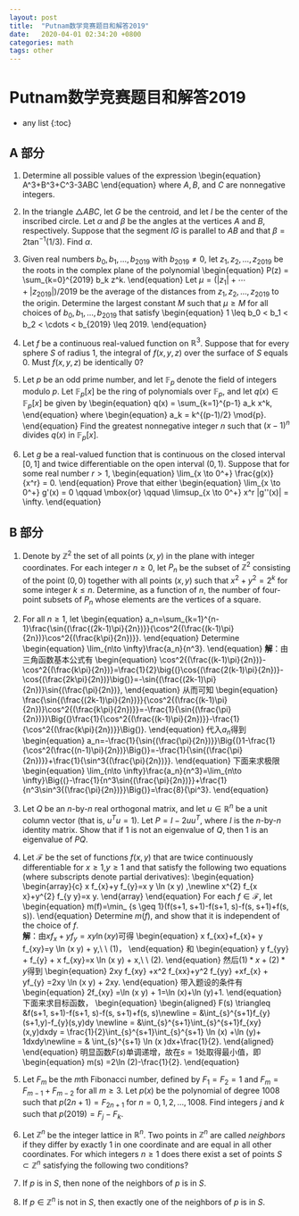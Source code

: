 ```yaml
---
layout: post
title:  "Putnam数学竞赛题目和解答2019"
date:   2020-04-01 02:34:20 +0800
categories: math
tags: other
---
```


# Putnam数学竞赛题目和解答2019

* any list
{:toc}

## A 部分
1. Determine all possible values of the expression
 \begin{equation}
 A^3+B^3+C^3-3ABC
 \end{equation}
 where $A, B$, and $C$ are nonnegative integers.

2. In the triangle $\triangle ABC$, let $G$ be the centroid, and let $I$ be the center of the inscribed circle.
 Let $\alpha$ and $\beta$ be the angles at the vertices $A$ and $B$, respectively.
 Suppose that the segment $IG$ is parallel to $AB$ and that $\beta = 2 \tan^{-1} (1/3)$. Find $\alpha$.

3. Given real numbers $b_0, b_1, \dots, b_{2019}$ with $b_{2019} \neq 0$, let $z_1,z_2,\dots,z_{2019}$ be 
 the roots in the complex plane of the polynomial 
 \begin{equation}
 P(z) = \sum_{k=0}^{2019} b_k z^k.
 \end{equation}
 Let $\mu = (|z_1| + \cdots + |z_{2019}|)/2019$ be the average of the distances from $z_1,z_2,\dots,z_{2019}$ to the origin. Determine the largest constant $M$ such that $\mu \geq M$ for all choices of $b_0,b_1,\dots, b_{2019}$ that satisfy
 \begin{equation}
 1 \leq b_0 < b_1 < b_2 < \cdots < b_{2019} \leq 2019.
 \end{equation}

4. Let $f$ be a continuous real-valued function on $\mathbb{R}^3$. Suppose that for every sphere $S$ of radius 1,
 the integral of $f(x,y,z)$ over the surface of $S$ equals 0. Must $f(x,y,z)$ be identically 0?
 
5. Let $p$ be an odd prime number, and let $\mathbb{F}_ p$ denote the field of integers modulo $p$. Let $\mathbb{F}_ p[x]$ be the ring of polynomials over $\mathbb{F}_ p$, and let $q(x) \in \mathbb{F}_ p[x]$ be given by 
 \begin{equation}
 q(x) = \sum_{k=1}^{p-1} a_k x^k,
 \end{equation}
 where
 \begin{equation}
 a_k = k^{(p-1)/2} \mod{p}. 
 \end{equation}
 Find the greatest nonnegative integer $n$ such that $(x-1)^n$ divides $q(x)$ in $\mathbb{F}_ p[x]$.

6. Let $g$ be a real-valued function that is continuous on the closed interval $[0,1]$ and twice differentiable on 
 the open interval $(0,1)$. Suppose that for some real number $r>1$, 
 \begin{equation}
 \lim_{x \to 0^+} \frac{g(x)}{x^r} = 0.
 \end{equation}
 Prove that either
 \begin{equation}
 \lim_{x \to 0^+} g'(x) = 0 \qquad \mbox{or} \qquad \limsup_{x \to 0^+} x^r |g''(x)| = \infty.
 \end{equation}

## B 部分

1. Denote by $\mathbb{Z}^2$ the set of all points $(x,y)$ in the plane with integer coordinates. For each integer $n \geq 0$, let $P_n$ be the subset of $\mathbb{Z}^2$ consisting of the point $(0,0)$ together with all points $(x,y)$ such that $x^2 + y^2 = 2^k$ for some integer $k \leq n$. Determine, as a function of $n$, the number of four-point subsets of $P_n$ whose elements are the vertices of a square.

2. For all $n \ge 1$, let
 \begin{equation}
 a_n=\sum_{k=1}^{n-1}\frac{\sin{(\frac{(2k-1)\pi}{2n})}}{\cos^2{(\frac{(k-1)\pi}{2n})}\cos^2{(\frac{k\pi}{2n})}}.
 \end{equation}
 Determine
 \begin{equation}
 \lim_{n\to \infty}\frac{a_n}{n^3}.
 \end{equation}
 **解**：由三角函数基本公式有
 \begin{equation}
 \cos^2{(\frac{(k-1)\pi}{2n})}-\cos^2{(\frac{k\pi}{2n})}=\frac{1}{2}\big{(}\cos{(\frac{2(k-1)\pi}{2n})}-\cos{(\frac{2k\pi}{2n})}\big{)}=-\sin{(\frac{(2k-1)\pi}{2n})}\sin{(\frac{\pi}{2n})},
 \end{equation}
 从而可知
 \begin{equation}
 \frac{\sin{(\frac{(2k-1)\pi}{2n})}}{\cos^2{(\frac{(k-1)\pi}{2n})}\cos^2{(\frac{k\pi}{2n})}}=-\frac{1}{\sin{(\frac{\pi}{2n})}}\Big{(}\frac{1}{\cos^2{(\frac{(k-1)\pi}{2n})}}-\frac{1}{\cos^2{(\frac{k\pi}{2n})}}\Big{)}.
 \end{equation}
 代入$a_n$得到
 \begin{equation}
 a_n=-\frac{1}{\sin{(\frac{\pi}{2n})}}\Big{(}1-\frac{1}{\cos^2(\frac{(n-1)\pi}{2n})}\Big{)}=-\frac{1}{\sin{(\frac{\pi}{2n})}}+\frac{1}{\sin^3{(\frac{\pi}{2n})}}.
 \end{equation}
 下面来求极限
 \begin{equation}
 \lim_{n\to \infty}\frac{a_n}{n^3}=\lim_{n\to \infty}\Big{(}-\frac{1}{n^3\sin{(\frac{\pi}{2n})}}+\frac{1}{n^3\sin^3{(\frac{\pi}{2n})}}\Big{)}=\frac{8}{\pi^3}.
 \end{equation}

3. Let $Q$ be an $n$-by-$n$ real orthogonal matrix, and let $u \in \mathbb{R}^n$ be a unit column vector (that is,
 $u^T u = 1$). Let $P = I - 2uu^T$, where $I$ is the $n$-by-$n$ identity matrix. Show that if $1$ is not an eigenvalue of $Q$, then $1$ is an eigenvalue of $PQ$.

4. Let $\mathcal{F}$ be the set of functions $f(x, y)$ that are twice continuously differentiable for $x \geq 1$,$y \geq 1$ and that satisfy the following two equations (where subscripts denote partial derivatives):
 \begin{equation}
 \begin{array}{c}
 x f_{x}+y f_{y}=x y \ln (x y) ,\newline
 x^{2} f_{x x}+y^{2} f_{y y}=x y.
 \end{array}
 \end{equation}
 For each $f \in \mathcal{F},$ let
 \begin{equation}
 m(f)=\min_ {s \geq 1}(f(s+1, s+1)-f(s+1, s)-f(s, s+1)+f(s, s)).
 \end{equation}
 Determine $m(f)$, and show that it is independent of the choice of $f$.    
 **解**：由$x f_{x}+y f_{y}=x y \ln (x y)$可得
 \begin{equation}
 x f_{xx}+f_{x}+ y f_{xy}=y \ln (x y) + y,\ \ (1)，
 \end{equation}
 和
 \begin{equation}
 y f_{yy} + f_{y} + x f_{xy}=x \ln (x y) + x,\ \ (2).
 \end{equation}
 然后$(1)* x+(2) * y$得到
 \begin{equation}
 2xy f_{xy} +x^2 f_{xx}+y^2 f_{yy} +xf_{x} + yf_{y} =2xy \ln (x y) + 2xy.
 \end{equation}
 带入题设的条件有
 \begin{equation}
 2f_{xy} =\ln (x y) + 1=\ln (x)+\ln (y)+1.
 \end{equation}
 下面来求目标函数，
 \begin{equation}
 \begin{aligned}
 F(s) \triangleq &f(s+1, s+1)-f(s+1, s)-f(s, s+1)+f(s, s)\newline
 = &\int_{s}^{s+1}f_{y}(s+1,y)-f_{y}(s,y)dy \newline
 = &\int_{s}^{s+1}\int_{s}^{s+1}f_{xy}(x,y)dxdy
 = \frac{1}{2}\int_{s}^{s+1}\int_{s}^{s+1} \ln (x) +\ln (y)+ 1dxdy\newline
 = & \int_{s}^{s+1} \ln (x )dx+\frac{1}{2}.
 \end{aligned}
 \end{equation}
 明显函数$F(s)$单调递增，故在$s=1$处取得最小值，即
 \begin{equation}
 m(s) =2\ln (2)-\frac{1}{2}.
 \end{equation}

5. Let $F_m$ be the $m$th Fibonacci number, defined by $F_1 = F_2 = 1$ and $F_m = F_{m-1} + F_{m-2}$ for all $m \geq 3$.
 Let $p(x)$ be the polynomial of degree $1008$ such that $p(2n+1) = F_{2n+1}$ for $n=0,1,2,\dots,1008$. Find integers $j$ and $k$ such that $p(2019) = F_j - F_k$.

6. Let $\mathbb{Z}^n$ be the integer lattice in $\mathbb{R}^n$. Two points in $\mathbb{Z}^n$ are called 
 *neighbors* if they differ by exactly $1$ in one coordinate and are equal in all other coordinates. 
 For which integers $n \geq 1$ does there exist a set of points $S \subset \mathbb{Z}^n$ satisfying the following two conditions?
 1. If $p$ is in $S$, then none of the neighbors of $p$ is in $S$.
 2. If $p \in \mathbb{Z}^n$ is not in $S$, then exactly one of the neighbors of $p$ is in $S$.
